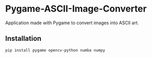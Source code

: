 # Pygame-ASCII-Image-Converter
Application made with Pygame to convert images into ASCII art.

## Installation

```
pip install pygame opencv-python numba numpy
```

